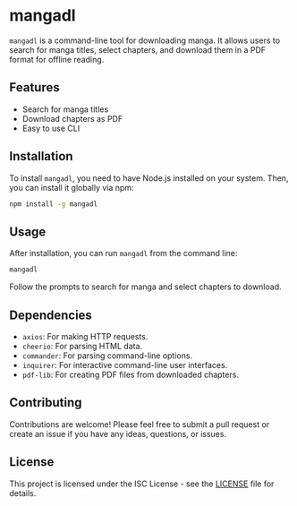# mangadl

`mangadl` is a command-line tool for downloading manga. It allows users to search for manga titles, select chapters, and download them in a PDF format for offline reading.

## Features

- Search for manga titles
- Download chapters as PDF
- Easy to use CLI

## Installation

To install `mangadl`, you need to have Node.js installed on your system. Then, you can install it globally via npm:

```bash
npm install -g mangadl
```

## Usage

After installation, you can run `mangadl` from the command line:

```bash
mangadl
```

Follow the prompts to search for manga and select chapters to download.

## Dependencies

- `axios`: For making HTTP requests.
- `cheerio`: For parsing HTML data.
- `commander`: For parsing command-line options.
- `inquirer`: For interactive command-line user interfaces.
- `pdf-lib`: For creating PDF files from downloaded chapters.

## Contributing

Contributions are welcome! Please feel free to submit a pull request or create an issue if you have any ideas, questions, or issues.

## License

This project is licensed under the ISC License - see the [LICENSE](LICENSE) file for details.
